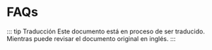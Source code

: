 # FAQs

::: tip Traducción
Este documento está en proceso de ser traducido. Mientras puede revisar el documento original en inglés.
:::